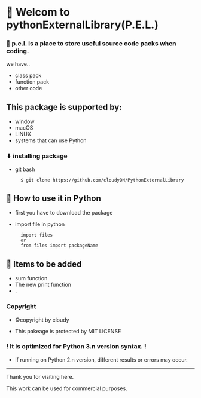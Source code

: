 # 👋 Welcom to pythonExternalLibrary(P.E.L.)

### 📣 p.e.l. is a place to store useful source code packs when coding.
we have..

* class pack
* function pack
* other code

## This package is supported by:
* window
* macOS
* LINUX
* systems that can use Python


### ⬇ installing package 


* git bash
  
  ```
    $ git clone https://github.com/cloudyON/PythonExternalLibrary 
  ```

## 🤔 How to use it in Python
* first you have to download the package

* import file in python
  
  ```
    import files
    or
    from files import packageName
  ```
  


## 📃 Items to be added
* sum function
* The new print function
* .


### Copyright
* ©copyright by cloudy

* This pakeage is protected by MIT LICENSE


### ! It is optimized for Python 3.n version syntax. !
* If running on Python 2.n version, different results or errors may occur.


-----------------------------
Thank you for visiting here.

This work can be used for commercial purposes.









